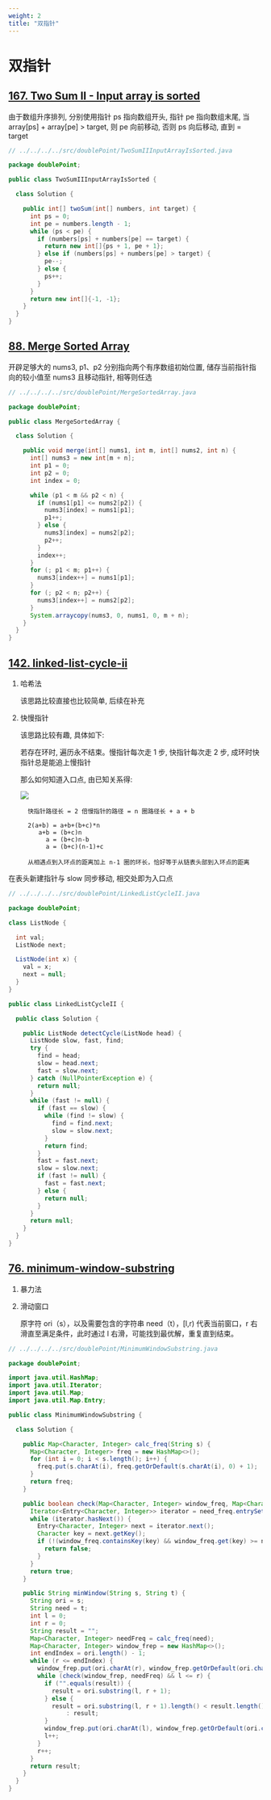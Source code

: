 ```yaml
---
weight: 2
title: "双指针"
---
```

# 双指针

## [167. Two Sum II - Input array is sorted](https://leetcode-cn.com/problems/two-sum-ii-input-array-is-sorted/) 

由于数组升序排列, 分别使用指针 ps 指向数组开头, 指针 pe 指向数组末尾, 当 array[ps] + array[pe] > target, 则 pe 向前移动, 否则 ps 向后移动, 直到 = target

```java
// ../../../../src/doublePoint/TwoSumIIInputArrayIsSorted.java

package doublePoint;

public class TwoSumIIInputArrayIsSorted {

  class Solution {

    public int[] twoSum(int[] numbers, int target) {
      int ps = 0;
      int pe = numbers.length - 1;
      while (ps < pe) {
        if (numbers[ps] + numbers[pe] == target) {
          return new int[]{ps + 1, pe + 1};
        } else if (numbers[ps] + numbers[pe] > target) {
          pe--;
        } else {
          ps++;
        }
      }
      return new int[]{-1, -1};
    }
  }
}

``` 

## [88. Merge Sorted Array](https://leetcode.com/problems/merge-sorted-array/)

开辟足够大的 nums3, p1、p2 分别指向两个有序数组初始位置, 储存当前指针指向的较小值至 nums3 且移动指针, 相等则任选


```java
// ../../../../src/doublePoint/MergeSortedArray.java

package doublePoint;

public class MergeSortedArray {

  class Solution {

    public void merge(int[] nums1, int m, int[] nums2, int n) {
      int[] nums3 = new int[m + n];
      int p1 = 0;
      int p2 = 0;
      int index = 0;

      while (p1 < m && p2 < n) {
        if (nums1[p1] <= nums2[p2]) {
          nums3[index] = nums1[p1];
          p1++;
        } else {
          nums3[index] = nums2[p2];
          p2++;
        }
        index++;
      }
      for (; p1 < m; p1++) {
        nums3[index++] = nums1[p1];
      }
      for (; p2 < n; p2++) {
        nums3[index++] = nums2[p2];
      }
      System.arraycopy(nums3, 0, nums1, 0, m + n);
    }
  }
}

``` 

## [142. linked-list-cycle-ii](https://leetcode-cn.com/problems/linked-list-cycle-ii/)

1. 哈希法

    该思路比较直接也比较简单, 后续在补充

1. 快慢指针
    
    该思路比较有趣, 具体如下:
    
    若存在环时, 遍历永不结束。慢指针每次走 1 步, 快指针每次走 2 步, 成环时快指针总是能追上慢指针
    
    那么如何知道入口点, 由已知关系得:

    ![](https://assets.leetcode-cn.com/solution-static/142/142_fig1.png)

    ```
      快指针路径长 = 2 倍慢指针的路径 = n 圈路径长 + a + b
      
      2(a+b) = a+b+(b+c)*n 
         a+b = (b+c)n
           a = (b+c)n-b
           a = (b+c)(n-1)+c
         
      从相遇点到入环点的距离加上 n-1 圈的环长，恰好等于从链表头部到入环点的距离
    ```
在表头新建指针与 slow 同步移动, 相交处即为入口点

```java
// ../../../../src/doublePoint/LinkedListCycleII.java

package doublePoint;

class ListNode {

  int val;
  ListNode next;

  ListNode(int x) {
    val = x;
    next = null;
  }
}

public class LinkedListCycleII {

  public class Solution {

    public ListNode detectCycle(ListNode head) {
      ListNode slow, fast, find;
      try {
        find = head;
        slow = head.next;
        fast = slow.next;
      } catch (NullPointerException e) {
        return null;
      }
      while (fast != null) {
        if (fast == slow) {
          while (find != slow) {
            find = find.next;
            slow = slow.next;
          }
          return find;
        }
        fast = fast.next;
        slow = slow.next;
        if (fast != null) {
          fast = fast.next;
        } else {
          return null;
        }
      }
      return null;
    }
  }
}

```
## [76. minimum-window-substring](https://leetcode-cn.com/problems/minimum-window-substring/)

1. 暴力法
 
1. 滑动窗口

    原字符 ori（s），以及需要包含的字符串 need（t），[l,r) 代表当前窗口，r 右滑直至满足条件，此时通过 l 右滑，可能找到最优解，重复直到结束。
    
```java
// ../../../../src/doublePoint/MinimumWindowSubstring.java

package doublePoint;

import java.util.HashMap;
import java.util.Iterator;
import java.util.Map;
import java.util.Map.Entry;

public class MinimumWindowSubstring {

  class Solution {

    public Map<Character, Integer> calc_freq(String s) {
      Map<Character, Integer> freq = new HashMap<>();
      for (int i = 0; i < s.length(); i++) {
        freq.put(s.charAt(i), freq.getOrDefault(s.charAt(i), 0) + 1);
      }
      return freq;
    }

    public boolean check(Map<Character, Integer> window_freq, Map<Character, Integer> need_freq) {
      Iterator<Entry<Character, Integer>> iterator = need_freq.entrySet().iterator();
      while (iterator.hasNext()) {
        Entry<Character, Integer> next = iterator.next();
        Character key = next.getKey();
        if (!(window_freq.containsKey(key) && window_freq.get(key) >= next.getValue())) {
          return false;
        }
      }
      return true;
    }

    public String minWindow(String s, String t) {
      String ori = s;
      String need = t;
      int l = 0;
      int r = 0;
      String result = "";
      Map<Character, Integer> needFreq = calc_freq(need);
      Map<Character, Integer> window_frep = new HashMap<>();
      int endIndex = ori.length() - 1;
      while (r <= endIndex) {
        window_frep.put(ori.charAt(r), window_frep.getOrDefault(ori.charAt(r), 0) + 1);
        while (check(window_frep, needFreq) && l <= r) {
          if ("".equals(result)) {
            result = ori.substring(l, r + 1);
          } else {
            result = ori.substring(l, r + 1).length() < result.length() ? ori.substring(l, r + 1)
                : result;
          }
          window_frep.put(ori.charAt(l), window_frep.getOrDefault(ori.charAt(l), 0) - 1);
          l++;
        }
        r++;
      }
      return result;
    }
  }
}

```    

    
